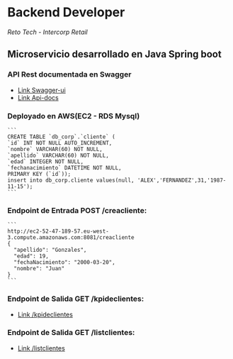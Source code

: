 # Backend Developer

_Reto Tech - Intercorp Retail_

## Microservicio desarrollado en Java Spring boot

### API Rest documentada en Swagger
* [Link Swagger-ui](http://ec2-52-47-189-57.eu-west-3.compute.amazonaws.com:8081/swagger-ui.html)
* [Link Api-docs](http://ec2-52-47-189-57.eu-west-3.compute.amazonaws.com:8081/v2/api-docs)

	
### Deployado en AWS(EC2 - RDS Mysql)
	```
    CREATE TABLE `db_corp`.`cliente` (
    `id` INT NOT NULL AUTO_INCREMENT,
    `nombre` VARCHAR(60) NOT NULL,
    `apellido` VARCHAR(60) NOT NULL,  				
    `edad` INTEGER NOT NULL,
    `fechanacimiento` DATETIME NOT NULL,
    PRIMARY KEY (`id`));
    insert into db_corp.cliente values(null, 'ALEX','FERNANDEZ',31,'1987-11-15');
	```
	
### Endpoint de Entrada POST /creacliente:
	```
    http://ec2-52-47-189-57.eu-west-3.compute.amazonaws.com:8081/creacliente
    {
      "apellido": "Gonzales",
      "edad": 19,
      "fechaNacimiento": "2000-03-20",
      "nombre": "Juan"
    }
	```

### Endpoint de Salida GET /kpideclientes:
* [Link /kpideclientes](http://ec2-52-47-189-57.eu-west-3.compute.amazonaws.com:8081/kpideclientes)

### Endpoint de Salida GET /listclientes:
* [Link /listclientes](http://ec2-52-47-189-57.eu-west-3.compute.amazonaws.com:8081/listclientes)
